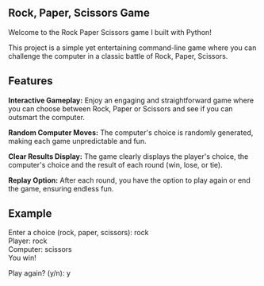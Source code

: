 ## Rock, Paper, Scissors Game
Welcome to the Rock Paper Scissors game I built with Python!  

This project is a simple yet entertaining command-line game where you can challenge the computer in a classic battle of Rock, Paper, Scissors.

## Features
**Interactive Gameplay:** Enjoy an engaging and straightforward game where you can choose between Rock, Paper or Scissors and see if you can outsmart the computer.

**Random Computer Moves:** The computer's choice is randomly generated, making each game unpredictable and fun.

**Clear Results Display:** The game clearly displays the player's choice, the computer's choice and the result of each round (win, lose, or tie).

**Replay Option:** After each round, you have the option to play again or end the game, ensuring endless fun.

## Example
Enter a choice (rock, paper, scissors): rock  
Player: rock  
Computer: scissors  
You win!

Play again? (y/n): y

